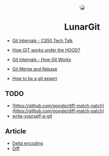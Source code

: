 <p align="center">
  <img src="https://t4.ftcdn.net/jpg/01/75/22/71/360_F_175227106_WvSDsmgbL9LidALGirVQjKWPvKqym4J9.jpg" style="background-color: #550E65; border-radius:300px;" />
</p>
<h1 align="center">LunarGit</h1>

* [Git Internals - CS50 Tech Talk](https://www.youtube.com/watch?v=lG90LZotrpo)

* [How GIT works under the HOOD?](https://www.youtube.com/watch?v=RxHJdapz2p0)

* [Git Internals - How Git Works](https://www.youtube.com/watch?v=P6jD966jzlk)

* [Git Merge and Rebase](https://www.youtube.com/playlist?list=PL9lx0DXCC4BNashNittu7oU8n1CDtvDnu)

* [How to be a git expert](https://www.youtube.com/watch?v=hZS96dwKvt0)

## TODO

* [https://github.com/google/diff-match-patch](https://github.com/google/diff-match-patch)
* [write-yourself-a-git](https://github.com/thblt/write-yourself-a-git)

## Article

* [Delta encoding](https://en.wikipedia.org/wiki/Delta_encoding)
* [Diff](https://en.wikipedia.org/wiki/Diff)
